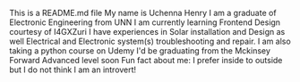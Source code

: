This is a README.md file
My name is Uchenna Henry
I am a graduate of Electronic Engineering from UNN
I am currently learning Frontend Design courtesy of I4GXZuri
I have experiences in Solar installation and Design as well Electrical and Electronic system(s) troubleshooting and repair.
I am also taking a python course on Udemy
I'd be graduating from the Mckinsey Forward Advanced level soon
Fun fact about me: I prefer inside to outside but I do not think I am an introvert!